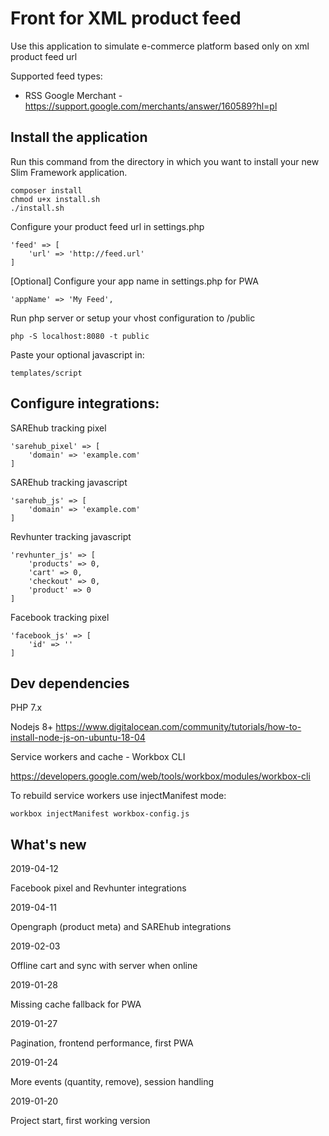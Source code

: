 # Front for XML product feed

Use this application to simulate e-commerce platform based only on xml product feed url 
 
Supported feed types:
- RSS Google Merchant - https://support.google.com/merchants/answer/160589?hl=pl

## Install the application

Run this command from the directory in which you want to install your new Slim Framework application.

    composer install
    chmod u+x install.sh
    ./install.sh
    
Configure your product feed url in settings.php
    
    'feed' => [
        'url' => 'http://feed.url'
    ]

[Optional] Configure your app name in settings.php for PWA
    
    'appName' => 'My Feed',

Run php server or setup your vhost configuration to /public
    
    php -S localhost:8080 -t public
    
Paste your optional javascript in:

    templates/script
    
## Configure integrations:

SAREhub tracking pixel

    'sarehub_pixel' => [
        'domain' => 'example.com'
    ]

SAREhub tracking javascript

    'sarehub_js' => [
        'domain' => 'example.com'
    ]
    
Revhunter tracking javascript

    'revhunter_js' => [
        'products' => 0,
        'cart' => 0,
        'checkout' => 0,
        'product' => 0
    ]
    
Facebook tracking pixel

    'facebook_js' => [
        'id' => ''
    ]
   
## Dev dependencies
PHP 7.x

Nodejs 8+
https://www.digitalocean.com/community/tutorials/how-to-install-node-js-on-ubuntu-18-04

Service workers and cache - Workbox CLI

https://developers.google.com/web/tools/workbox/modules/workbox-cli

To rebuild service workers use injectManifest mode:

    workbox injectManifest workbox-config.js
   
## What's new
2019-04-12

Facebook pixel and Revhunter integrations

2019-04-11

Opengraph (product meta) and SAREhub integrations

2019-02-03

Offline cart and sync with server when online

2019-01-28

Missing cache fallback for PWA

2019-01-27

Pagination, frontend performance, first PWA

2019-01-24

More events (quantity, remove), session handling

2019-01-20

Project start, first working version
